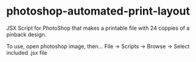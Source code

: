 # photoshop-automated-print-layout
 JSX Script for PhotoShop that makes a printable file with 24 coppies of a pinback design.
 
 To use, open photoshop image, then... File -> Scripts -> Browse -> Select included .jsx file
